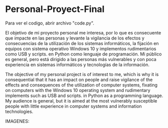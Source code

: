 # Personal-Proyect-Final

Para ver el codigo, abrir archivo "code.py".

El objetivo de mi proyecto personal me interesa, por lo que es consecuente que impacte en las personas y levante la vigilancia de los efectos y consecuencias de la utilización de los sistemas informáticos, la fijación en equipos con sistema operativo Windows 10 y implementos rudimentarios como USB y scripts. en Python como lenguaje de programación. Mi público es general, pero está dirigido a las personas más vulnerables y con poca experiencia en sistemas informáticos y tecnologías de la información.

The objective of my personal project is of interest to me, which is why it is consequential that it has an impact on people and raise vigilance of the effects and consequences of the utilization of computer systems, fixating on computers with the Windows 10 operating system and rudimentary implements such as USB and scripts. in Python as a programming language. My audience is general, but it is aimed at the most vulnerably susceptible people with little experience in computer systems and information technologies.

IMAGENES:

